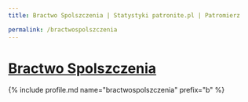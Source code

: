 ```yaml
---
title: Bractwo Spolszczenia | Statystyki patronite.pl | Patromierz

permalink: /bractwospolszczenia
---
```


# [Bractwo Spolszczenia](https://patronite.pl/bractwospolszczenia)

{% include profile.md name="bractwospolszczenia" prefix="b" %}
